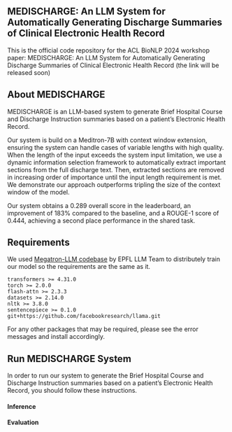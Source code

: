 ## MEDISCHARGE: An LLM System for Automatically Generating Discharge Summaries of Clinical Electronic Health Record
This is the official code repository for the ACL BioNLP 2024 workshop paper: MEDISCHARGE: An LLM System for Automatically Generating Discharge Summaries of Clinical Electronic Health Record (the link will be released soon)

## About MEDISCHARGE
MEDISCHARGE is an LLM-based system to generate Brief Hospital Course and Discharge Instruction summaries based on a patient’s Electronic Health Record. 

Our system is build on a Meditron-7B with context window extension, ensuring the system can handle cases of variable lengths with high quality. When the length of the input exceeds the system input limitation, we use a dynamic information selection framework to automatically extract important sections from the full discharge text. Then, extracted sections are removed in increasing order of importance until the input length requirement is met. We demonstrate our approach outperforms tripling the size of the context window of the model. 

Our system obtains a 0.289 overall score in the leaderboard, an improvement of 183% compared to the baseline, and a ROUGE-1 score of 0.444, achieving a second place performance in the shared task.

## Requirements
We used [Megatron-LLM codebase](https://github.com/epfLLM/Megatron-LLM) by EPFL LLM Team to distributely train our model so the requirements are the same as it.

```
transformers >= 4.31.0
torch >= 2.0.0
flash-attn >= 2.3.3
datasets >= 2.14.0
nltk >= 3.8.0
sentencepiece >= 0.1.0
git+https://github.com/facebookresearch/llama.git
```

For any other packages that may be required, please see the error messages and install accordingly.

## Run MEDISCHARGE System
In order to run our system to generate the Brief Hospital Course and Discharge Instruction summaries based on a patient’s Electronic Health Record, you should follow these instructions.

#### Inference

#### Evaluation




